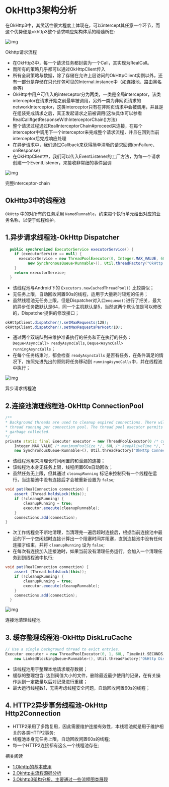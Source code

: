 # OkHttp3架构分析

在OkHttp3中，其灵活性很大程度上体现在，可以intercept其任意一个环节，而这个优势便是okhttp3整个请求响应架构体系的精髓所在:



![img](images/3631399-0626631d246373a4.png)

Okhttp请求流程

- 在OkHttp3中，每一个请求任务都封装为一个Call，其实现为RealCall。
- 而所有的策略几乎都可以通过OkHttpClient传入
- 所有全局策略与数据，除了存储在允许上层访问的OkHttpClient实例以外，还有一部分是存储在只允许包可见的Internal.instance中（如连接池、路由黑名单等)
- OkHttp中用户可传入的interceptor分为两类，一类是全局interceptor，该类interceptor在请求开始之前最早被调用，另外一类为非网页请求的networkInterceptor，这类interceptor只有在非网页请求中会被调用，并且是在组装完成请求之后，真正发起请求之前被调用(这块具体可以参看RealCall#getResponseWithInterceptorChain()方法)
- 整个请求过程通过RealInterceptorChain#proceed来连接，在每个interceptor中调用下一个interceptor来完成整个请求流程，并且在回到当前interceptor后完成响应处理
- 在异步请求中，我们通过Callback来获得简单清晰的请求回调(onFailure、onResponse)
- 在OkHttpClient中，我们可以传入EventListener的工厂方法，为每一个请求创建一个EventListener，来接收非常细的事件回调



![img](images/3631399-164b722ab35ae9bf.png)

完整interceptor-chain

## OkHttp3中的线程池

`OkHttp` 中的对所有的任务采用 `NamedRunnable`，约束每个执行单元给出对应的业务名称，以便于线程维护。

## 1.异步请求线程池-OkHttp Dispatcher



```java
  public synchronized ExecutorService executorService() {
    if (executorService == null) {
      executorService = new ThreadPoolExecutor(0, Integer.MAX_VALUE, 60, TimeUnit.SECONDS,
          new SynchronousQueue<Runnable>(), Util.threadFactory("OkHttp Dispatcher", false));
    }
    return executorService;
  }
```

- 该线程池与Android下的 `Executors.newCachedThreadPool()` 比较类似；
- 无任务上限，自动回收闲置60s的线程，适用于大量耗时较短的任务；
- 虽然线程池无任务上限，但是Dispatcher对入口`enqueue()`进行了把关，最大的异步任务数默认是64，同一个主机默认是5，当然这两个默认值是可以修改的，Dispatcher提供的修改接口；



```css
okHttpClient.dispatcher().setMaxRequests(128);
okHttpClient.dispatcher().setMaxRequestsPerHost(10);
```

- 通过两个双端队列来维护准备执行的任务和正在执行的任务：`Deque<AsyncCall> readyAsyncCalls`, `Deque<AsyncCall> runningAsyncCalls`；
- 在每个任务结束时，都会检查 `readyAsyncCalls` 是否有任务，在条件满足的情况下，按照先进先出的原则将任务移动到 `runningAsyncCalls`中，并在线程池中执行；

![img](images/3631399-23b0a64a1e0debf0.png)

异步请求线程池

## 2.连接池清理线程池-OkHttp ConnectionPool



```dart
/**
* Background threads are used to cleanup expired connections. There will be at most a single
* thread running per connection pool. The thread pool executor permits the pool itself to be
* garbage collected.
*/
private static final Executor executor = new ThreadPoolExecutor(0 /* corePoolSize */,
    Integer.MAX_VALUE /* maximumPoolSize */, 60L /* keepAliveTime */, TimeUnit.SECONDS,
    new SynchronousQueue<Runnable>(), Util.threadFactory("OkHttp ConnectionPool", true));
```

- 该线程池用来清理长时间闲置的和泄漏的连接；
- 该线程池本身无任务上限，线程闲置60s自动回收；
- 虽然任务无上限，但其通过 `cleanupRunning` 标记来控制只有一个线程在运行，当连接池中没有连接后才会被重新设置为 `false`;



```csharp
void put(RealConnection connection) {
    assert (Thread.holdsLock(this));
    if (!cleanupRunning) {
        cleanupRunning = true;
        executor.execute(cleanupRunnable);
    }
    connections.add(connection);
}
```

- 次工作线程会不断地清理，当清理完一遍后超时连接后，根据当前连接池中最近的下一个空闲超时连接计算出一个阻塞时间并阻塞，直到连接池中没有任何连接才结束，并将 `cleanupRunning` 设为 `false`;
- 在每次有连接加入连接池时，如果当前没有清理任务运行，会加入一个清理任务到到线程池中执行;



```csharp
void put(RealConnection connection) {
    assert (Thread.holdsLock(this));
    if (!cleanupRunning) {
        cleanupRunning = true;
        executor.execute(cleanupRunnable);
    }
    connections.add(connection);
  }
```

![img](images/3631399-c204b3416d3f8ac8.png)

连接池清理线程池

## 3. 缓存整理线程池-OkHttp DiskLruCache



```cpp
// Use a single background thread to evict entries.
Executor executor = new ThreadPoolExecutor(0, 1, 60L, TimeUnit.SECONDS,
    new LinkedBlockingQueue<Runnable>(), Util.threadFactory("OkHttp DiskLruCache", true));
```

- 该线程池用于整理本地请求缓存数据；
- 缓存的整理包含: 达到阀值大小的文件，删除最近最少使用的记录，在有关操作达到一定数量以后对记录进行重建；
- 最大运行线程数1，无需考虑线程安全问题，自动回收闲置60s的线程；

## 4. HTTP2异步事务线程池-OkHttp Http2Connection

- HTTP2采用了多路复用，因此需要维护连接有效性，本线程池就是用于维护相关的各类HTTP2事务;
- 线程池本身无任务上限，自动回收闲置60s的线程;
- 每一个HTTP2连接都有这么一个线程池存在;

相关阅读

- [1.Okhttp的基本使用](https://www.jianshu.com/p/da4a806e599b)
- [2.Okhttp主流程源码分析](https://www.jianshu.com/p/b0353ed71151)
- [3.Okhttp3架构分析，主要通过一些流程图类展现](https://www.jianshu.com/p/9deec36f2759)

